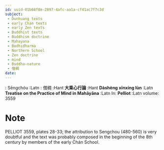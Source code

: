 ```yaml
---
id: uuid-01b68f8e-2897-4afc-aa1a-cf41ac7f7c3d
subject: 
 - Dunhuang texts
 - early Chan texts
 - early Zen texts
 - Buddhist texts
 - Buddhism doctrine
 - Mahayana
 - Bodhidharma
 - Northern School
 - Zen doctrine
 - mind
 - Buddha-nature
 - 僧稠
date: 
---
```


: Sēngchóu :Latn
: 僧稠 :Hant
**大乘心行論** :Hant
**Dàshèng xīnxíng lùn** :Latn
**Treatise on the Practice of Mind in Mahāyāna** :Latn
In: 
**Pelliot** :Latn
volume: 3559
# Note
PELLIOT 3559, plates 28-33; the attribution to Sengchou (480-560) is very doubtful and the text was probably composed in the beginning of the 8th century by members of the early Chán School.